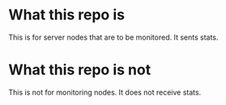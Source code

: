 # What this repo is

This is for server nodes that are to be monitored. It sents stats.

# What this repo is not

This is not for monitoring nodes. It does not receive stats.
